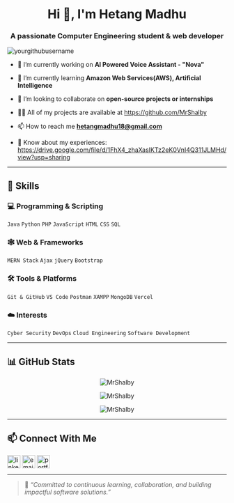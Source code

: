 <h1 align="center">Hi 👋, I'm Hetang Madhu</h1>
<h3 align="center">A passionate Computer Engineering student & web developer</h3>

<p align="left"> <img src="https://komarev.com/ghpvc/?username=yourgithubusername&label=Profile%20views&color=0e75b6&style=flat" alt="yourgithubusername" /> </p>

- 🔭 I’m currently working on **AI Powered Voice Assistant - "Nova"**

- 🌱 I’m currently learning **Amazon Web Services(AWS), Artificial Intelligence**

- 👯 I’m looking to collaborate on **open-source projects or internships**

- 👨‍💻 All of my projects are available at https://github.com/MrShalby

- 📫 How to reach me **hetangmadhu18@gmail.com** 

- 📄 Know about my experiences: https://drive.google.com/file/d/1FhX4_zhaXasIKTz2eK0VnI4Q311JLMHd/view?usp=sharing

---

## 🧠 Skills

### 💻 Programming & Scripting
 `Java` `Python` `PHP` `JavaScript` `HTML` `CSS` `SQL`

### 🕸️ Web & Frameworks
`MERN Stack` `Ajax` `jQuery`  `Bootstrap`

### 🛠️ Tools & Platforms
`Git & GitHub` `VS Code` `Postman` `XAMPP`  `MongoDB`  `Vercel`

### ☁️ Interests
`Cyber Security` `DevOps` `Cloud Engineering` `Software Development` 

---

## 📊 GitHub Stats

<p align="center">
  <img src="https://github-readme-stats.vercel.app/api?username=MrShalby&show_icons=true&locale=en" alt="MrShalby" />
</p>

<p align="center">
  <img src="https://github-readme-streak-stats.herokuapp.com/?user=MrShalby" alt="MrShalby" />
</p>

<p align="center">
  <img src="https://github-readme-stats.vercel.app/api/top-langs/?username=MrShalby&layout=compact" alt="MrShalby" />
</p>

---

## 📫 Connect With Me

<p align="left">
  <a href="https://www.linkedin.com/in/hetang-madhu/" target="blank"><img align="center" src="https://cdn-icons-png.flaticon.com/512/174/174857.png" alt="linkedin" height="30" width="30" /></a>
  <a href="mailto:hetangmadhu18@gmail.com"><img align="center" src="https://cdn-icons-png.flaticon.com/512/732/732200.png" alt="email" height="30" width="30" /></a>
  <a href="https://HetangMadhu" target="blank"><img align="center" src="https://cdn-icons-png.flaticon.com/512/841/841364.png" alt="portfolio" height="30" width="30" /></a>
</p>

---

> 🎯 *“Committed to continuous learning, collaboration, and building impactful software solutions.”*
